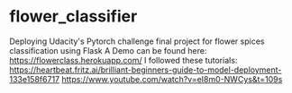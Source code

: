 # flower_classifier
Deploying Udacity's Pytorch challenge final project for flower spices classification using Flask
A Demo can be found here: https://flowerclass.herokuapp.com/
I followed these tutorials:
https://heartbeat.fritz.ai/brilliant-beginners-guide-to-model-deployment-133e158f6717
https://www.youtube.com/watch?v=eI8m0-NWCys&t=109s
